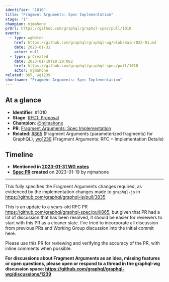 ```yaml
---
identifier: "1010"
title: "Fragment Arguments: Spec Implementation"
stage: "1"
champion: mjmahone
prUrl: https://github.com/graphql/graphql-spec/pull/1010
events:
  - type: wgNotes
    href: https://github.com/graphql/graphql-wg/blob/main/023-01.md
    date: 2023-01-31
    actor: null
  - type: prCreated
    date: 2023-01-19T18:29:08Z
    href: https://github.com/graphql/graphql-spec/pull/1010
    actor: mjmahone
related: 865, wg1239
shortname: "Fragment Arguments: Spec Implementation"
---
```


## At a glance

- **Identifier**: #1010
- **Stage**: [RFC1: Proposal](https://github.com/graphql/graphql-spec/blob/main/CONTRIBUTING.md#stage-1-proposal)
- **Champion**: [@mjmahone](https://github.com/mjmahone)
- **PR**: [Fragment Arguments: Spec Implementation](https://github.com/graphql/graphql-spec/pull/1010)
- **Related**: [#865](/rfcs/865) (Fragment Arguments (parameterized fragments) for GraphQL), [wg1239](/rfcs/wg1239) (Fragment Arguments: RFC + Implementation Details)

<!-- BEGIN_CUSTOM_TEXT -->



<!-- END_CUSTOM_TEXT -->

## Timeline

- **Mentioned in [2023-01-31 WG notes](https://github.com/graphql/graphql-wg/blob/main/023-01.md)**
- **[Spec PR](https://github.com/graphql/graphql-spec/pull/1010) created** on 2023-01-19 by mjmahone

<!-- VERBATIM -->

---

This fully specifies the Fragment Arguments changes required, as evidenced by the implementation changes made to `graphql-js` in https://github.com/graphql/graphql-js/pull/3835

This is an update to a years-old RFC PR https://github.com/graphql/graphql-spec/pull/865, but given that PR had a lot of discussion that has been resolved, it should be easier for reviewers to start with this PR as a cleaner slate. I've tried to incorporate all discussion from previous PRs and Working Group discussion into the initial commit here.

Please use this PR for reviewing and verifying the accuracy of the PR, with inline comments when possible.

**For discussions about Fragment Arguments as an idea, missing features or open questions, please open or respond to a thread in the graphql-wg discussion space: https://github.com/graphql/graphql-wg/discussions/1239**
